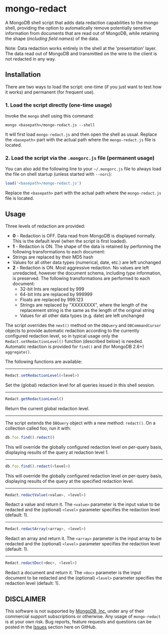 # mongo-redact
A MongoDB shell script that adds data redaction capabilities to the mongo shell, providing the option to automatically remove potentially sensitive information from documents that are read out of MongoDB, while retaining the shape (_including field names_) of the data.

Note: Data redaction works entirely in the shell at the 'presentation' layer.  The data read out of MongoDB and transmitted on the wire to the client is not redacted in any way.

## Installation
There are two ways to load the script: one-time (if you just want to test how it works) and permanent (for frequent use).

### 1. Load the script directly (one-time usage)

Invoke the `mongo` shell using this command:

```
mongo <basepath>/mongo-redact.js --shell
```

It will first load `mongo-redact.js` and then open the shell as usual. Replace the `<basepath>` part with the actual path where the `mongo-redact.js` file is located.

### 2. Load the script via the `.mongorc.js` file (permanent usage)

You can also add the following line to your `~/.mongorc.js` file to always load the file on shell startup (unless started with `--norc`):

```javascript
load('<basepath>/mongo-redact.js')
```

Replace the `<basepath>` part with the actual path where the `mongo-redact.js` file is located.

## Usage

Three levels of redaction are provided:
- **0** - Redaction is OFF. Data read from MongoDB is displayed normally. This is the default level (when the script is first loaded).
- **1** - Redaction is ON.  The shape of the data is retained by performing the following transformations to each document:
 - Strings are replaced by their MD5 hash
 - Values for all other data types (numerical, date, etc.) are left unchanged
- **2** - Redaction is ON.  Most aggressive redaction.  No values are left unredacted, however the document schema, including _type_ information, is preserved.  The following transformations are performed to each document:
  - 32-bit Ints are replaced by 999
  - 64-bit Ints are replaced by 999999
  - Floats are replaced by 999.123
  - Strings are replaced by "XXXXXXXX", where the length of the replacement string is the same as the length of the original string
  - Values for all other data types (e.g. date) are left unchanged

The script overrides the `next()` method on the `DBQuery` and `DBCommandCursor` objects to provide automatic redaction according to the currently configured redaction level, so in typical usage only the `Redact.setRedactionLevel()` function (described below) is needed.  Automatic redaction is provided for `find()` and (for MongoDB 2.6+) `aggregate()`.

The following functions are available:

---
```javascript
Redact.setRedactionLevel(<level>)
```
Set the (global) redaction level for all queries issued in this shell session.

---
```javascript
Redact.getRedactionLevel()
```
Return the current global redaction level.

---
The script extends the `DBQuery` object with a new method: `redact()`. On a collection called foo, run it with:

```javascript
db.foo.find().redact()
```

This will override the globally configured redaction level on per-query basis, displaying results of the query at redaction level 1.

---
```javascript
db.foo.find().redact(<level>)
```

This will override the globally configured redaction level on per-query basis, displaying results of the query at the specified redaction level.

---
```javascript
Redact.redactValue(<value>, <level>)
```

Redact a value and return it. The `<value>` parameter is the input value to be redacted and the (optional) `<level>` parameter specifies the redaction level (default: 1).

---
```javascript
Redact.redactArray(<array>, <level>)
```

Redact an array and return it. The `<array>` parameter is the input array to be redacted and the (optional) `<level>` parameter specifies the redaction level (default: 1).

---
```javascript
Redact.redactDoc(<doc>, <level>)
```

Redact a document and return it. The `<doc>` parameter is the input document to be redacted and the (optional) `<level>` parameter specifies the redaction level (default: 1).

## DISCLAIMER

This software is not supported by [MongoDB, Inc.](http://www.mongodb.com) under any of their commercial support subscriptions or otherwise.  Any usage of `mongo-redact` is at your own risk.  Bug reports, feature requests and questions can be posted in the [Issues](https://github.com/jonrangel/mongo-redact/issues?state=open) section here on GitHub.
